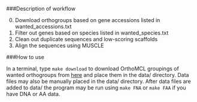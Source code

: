 ###Description of workflow

0) Download orthogroups based on gene accessions listed in wanted_accessions.txt
1) Filter out genes based on species listed in wanted_species.txt
2) Clean out duplicate sequences and low-scoring scaffolds
3) Align the sequences using MUSCLE

###How to use

In a terminal, type `make download` to download OrthoMCL groupings of wanted 
orthogroups from [here](http://iptol-api.iplantcollaborative.org/onekp/v1) and 
place them in the data/ directory. Data files may also be manually placed in the 
data/ directory. After data files are added to data/ the program may be run 
using `make FNA` or `make FAA` if you have DNA or AA data.